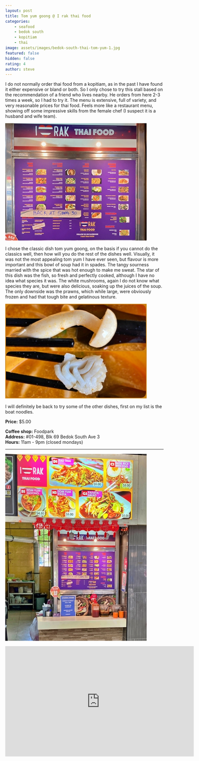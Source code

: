 ```yaml
---
layout: post
title: Tom yum goong @ I rak thai food
categories: 
    - seafood
    - bedok south
    - kopitiam
    - thai
image: assets/images/bedok-south-thai-tom-yum-1.jpg
featured: false
hidden: false
rating: 4
author: steve
---
```

I do not normally order thai food from a kopitiam, as in the past I have found it either expensive or bland or both. So I only chose to try this stall based on the recommendation of a friend who lives nearby. He orders from here 2-3 times a week, so I had to try it. The menu is extensive, full of variety, and very reasonable prices for thai food. Feels more like a restaurant menu, showing off some impressive skills from the female chef (I suspect it is a husband and wife team).

![Menu](/assets/images/bedok-south-thai-tom-yum-5.jpg "Menu")

I chose the classic dish tom yum goong, on the basis if you cannot do the classics well, then how will you do the rest of the dishes well. Visually, it was not the most appealing tom yum I have ever seen, but flavour is more important and this bowl of soup had it in spades. The tangy sourness married with the spice that was hot enough to make me sweat. The star of this dish was the fish, so fresh and perfectly cooked, although I have no idea what species it was. The white mushrooms, again I do not know what species they are, but were also delicious, soaking up the juices of the soup. The only downside was the prawns, which while large, were obviously frozen and had that tough bite and gelatinous texture. 

![Fish and mushroom](/assets/images/bedok-south-thai-tom-yum-6.jpg "Fish and mushroom")

I will definitely be back to try some of the other dishes, first on my list is the boat noodles.

**Price:** $5.00  

**Coffee shop:** Foodpark   
**Address:** #01-498, Blk 69 Bedok South Ave 3  
**Hours:** 11am - 9pm (closed mondays)  

***  

![I rak thai food](/assets/images/bedok-south-thai-tom-yum-4.jpg "I rak thai food")

<iframe src="https://www.google.com/maps/embed?pb=!1m18!1m12!1m3!1d3988.7606895750487!2d103.94120331453848!3d1.3192821990377812!2m3!1f0!2f0!3f0!3m2!1i1024!2i768!4f13.1!3m3!1m2!1s0x31da22c92b1dc513%3A0x3080b9bff432c5f9!2sFoodpark%20coffee%20shop!5e0!3m2!1sen!2ssg!4v1611801907735!5m2!1sen!2ssg" width="600" height="350" frameborder="0" style="border:0;" allowfullscreen="" aria-hidden="false" tabindex="0"></iframe>